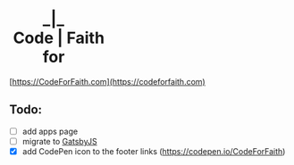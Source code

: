 <h1>
&nbsp;&nbsp;&nbsp;&nbsp;&nbsp;&nbsp;&nbsp;&nbsp;&nbsp;_|_<br>
&nbsp;Code&nbsp;|&nbsp;Faith<br>
&nbsp;&nbsp;&nbsp;&nbsp;&nbsp;&nbsp;&nbsp;&nbsp;&nbsp;for
</h1>

[https://CodeForFaith.com](https://codeforfaith.com)

## Todo:
- [ ] add apps page
- [ ] migrate to [GatsbyJS](https://www.gatsbyjs.org/)
- [x] add CodePen icon to the footer links (https://codepen.io/CodeForFaith)

